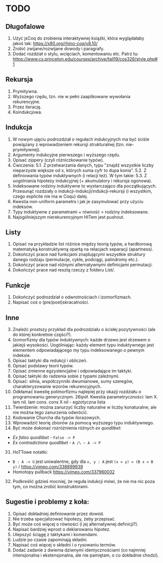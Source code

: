 # TODO

## Długofalowe
1. Użyć jsCoq do zrobienia interaktywnej książki, która wyglądałaby jakoś tak: https://x80.org/rhino-coq/v8.10/
2. Zrobić zwijane/rozwijane dowody i paragrafy.
3. Dodać rozdział o stylu, wcięciach, komentowaniu etc. Patrz tu: https://www.cs.princeton.edu/courses/archive/fall19/cos326/style.php#1

## Rekursja
1. Prymitywna.
2. Wyższego rzędu, tzn. nie w pełni zaaplikowane wywołania rekurencyjne.
3. Przez iterację.
4. Koindukcjowa.

## Indukcja
1. W nowym ujęciu podrozdział o regułach indukcyjnych ma być ściśle powiązany z wprowadzeniem rekursji strukturalnej (tzn. nie-prymitywnej).
2. Argumenty indukcyjne pierwszego i wyższego rzędu.
4. Opisać zippery (czyli różniczkowanie typów).
5. Ćwiczenia:
5.1. Z przetwarzania danych, typu "znajdź wszystkie liczby nieparzyste większe od x, których suma cyfr to dupa konia".
5.2. Z definiowania typów induktywnych (i relacji też). W tym takie:
5.3. Z uogólniania hipotezy indukcyjnej (+ akumulatory i rekursja ogonowa).
6. Indeksowane rodziny induktywne to wystarczająco dla początkujących. Przesunąć rozdziały o indukcji-indukcji/indukcji-rekursji (i wszystkim, czego explicite nie ma w Coqu) dalej.
7. Kwestia non-uniform parametrs i jak je zasymulować przy użyciu indeksów.
8. Typy induktywne z parametrami + równość = rodziny indeksowane.
9. Najogólniejszym nierekurencyjnym HITem jest pushout.

## Listy
1. Opisać na przykładzie list różnice między teorią typów, a hardkorową matematyką konstruktywną opartą na relacjach separacji (apartness).
2. Dokończyć prace nad funkcjami znajdującymi wszystkie struktury danego rodzaju (permutacje, cykle, podciągi, palindromy etc.).
3. Dokończyć prace nad różnymi alternatywnymi definicjami permutacji.
5. Dokończyć prace nad resztą rzeczy z folderu List/.

## Funkcje
1. Dokończyć podrozdział o odwrotnościach i izomorfizmach.
2. Napisać coś o (pre/post)skracalności.

## Inne
3. Znaleźć prostszy przykład dla podrozdziału o ścisłej pozytywności (ale do której konkretnie części?).
9. Izomorfizmy dla typów induktywnych: każde drzewo jest drzewem o jakiejś wysokości. Uogólniając: każdy element typu induktywnego jest elementem odpowiadającego my typu indeksowanego o pewnym indeksie.
14. Opisać taktyki dla redukcji i obliczeń.
15. Opisać podstawy teorii typów.
17. Opisać zmienne egzystencjalne i odpowiadające im taktyki.
18. Opisać taktyki do radzenia sobie z typami zależnymi.
19. Opisać: silnia, współczynniki dwumianowe, sumy szeregów, charakteryzowanie wzorów rekurencyjnych.
26. Odkłamać kwestię polimorfizmu najlepiej przy okazji rozdziału o programowaniu generycznym.
26ipół. Kwestia parametryczności: lam X. lam nil. lam cons. cons X nil - egzotyczna lista
27. Twierdzenie: można zanurzyć liczby naturalne w liczby konaturalne, ale nie można tego zanurzenia odwrócić.
28. Kodowanie Churcha dla typów ilorazowych.
29. Wprowadzić teorię zbiorów za pomocą wyższego typu induktywnego.
30. Być może dokonać rozróżnienia różnych _ex quodlibet_:
- _Ex falso quodlibet_ - `False -> P`
- _Ex contradictione quodlibet_ - `A /\ ~ A -> P`
31. HoTTowe notatki:
- `B : A -> U` jest uniwalentne, gdy dla `x, y : A` jest `(x = y) = (B x = B y)` / https://vimeo.com/338899939
- Homotopy pullback https://vimeo.com/337960032
32. Podkreślić gdzieś mocniej, że reguła indukcji mówi, że nie ma nic poza tym, co można zrobić konstruktorami.

## Sugestie i problemy z koła:
1. Opisać dokładniej definiowanie przez dowód.
2. Nie trzeba specjalizować hipotezy, żeby przepisać.
3. Być może coś więcej o równości (i jej alternatywnej definicji?).
4. Napisać bardziej wprost o deklarowaniu hipotez.
5. Ulepszyć ściągę z taktykami i komendami.
6. Ludzie po czasie zapominają składni.
7. Napisać coś więcej o składni i o rysowaniu termów.
8. Dodać zadanie z dwiema dziwnymi identycznościami (co najmniej intensjonalna i ekstensjonalna, ale nie pamiętam, o co dokładnie chodzi).